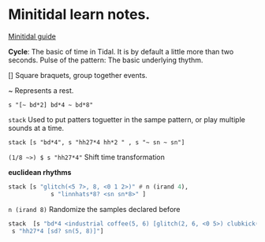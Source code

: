 # Minitidal learn notes.
[Minitidal guide](https://pdxopen.tech/courses/algomusic-ii-tidalcycles-midi-and-beyond/lessons/e)

**Cycle**:  The basic of time in Tidal. It is by default a little more than two seconds.
Pulse of the pattern: The basic underlying thythm.

[] Square braquets, group together events.

~ Represents a rest.

`s "[~ bd*2] bd*4 ~ bd*8"`

`stack` Used to put patters toguetter in the sampe pattern, or play multiple sounds at a time.

`stack [s "bd*4", s "hh27*4 hh*2 " , s "~ sn ~ sn"]`

`(1/8 ~>) $ s "hh27*4"` Shift time transformation

**euclidean rhythms**

```haskell
stack [s "glitch(<5 7>, 8, <0 1 2>)" # n (irand 4),
            s "linnhats*8? <sn sn*8>" ]
```

`n (irand 8)` Randomize the samples declared before

```haskell
stack  [s "bd*4 <industrial coffee(5, 6) [glitch(2, 6, <0 5>) clubkick(6, 7)] <glitch(1, 5) sd*2>> " ,
 s "hh27*4 [sd? sn(5, 8)]"]
```